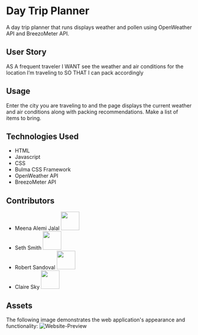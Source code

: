 # Day Trip Planner
A day trip planner that runs displays weather and pollen using OpenWeather API and BreezoMeter API.

## User Story
AS A frequent traveler
I WANT see the weather and air conditions for the location I’m traveling to
SO THAT I can pack accordingly

## Usage
Enter the city you are traveling to and the page displays the current weather and air conditions along with packing recommendations. Make a list of items to bring.

## Technologies Used
* HTML
* Javascript
* CSS
* Bulma CSS Framework
* OpenWeather API
* BreezoMeter API

## Contributors
* Meena Alemi Jalal <a href="https://github.com/MeenaAlemiJalal"><img src="https://avatars.githubusercontent.com/u/91281668?v=4" width="50" height="50" alt=""/></a>
* Seth Smith
<a href="https://github.com/seth20smith"><img src="https://avatars.githubusercontent.com/u/91171134?v=4" width="50" height="50" alt=""/></a>
* Robert Sandoval
<a href="https://github.com/Varnen92"><img src="https://avatars.githubusercontent.com/u/88403035?v=4" width="50" height="50" alt=""/></a>
* Claire Sky
<a href="https://github.com/claire-sky"><img src="https://avatars.githubusercontent.com/u/91101105?v=4" width="50" height="50" alt=""/></a>

## Assets
The following image demonstrates the web application's appearance and functionality:
![Website-Preview](https://i.imgur.com/NQO6WwI.png "Website Preview")
